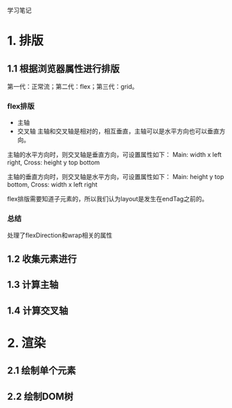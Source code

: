 学习笔记

# 1. 排版
## 1.1 根据浏览器属性进行排版
第一代：正常流；第二代：flex；第三代：grid。

### flex排版
* 主轴
* 交叉轴
主轴和交叉轴是相对的，相互垂直，主轴可以是水平方向也可以垂直方向。

主轴的水平方向时，则交叉轴是垂直方向，可设置属性如下：
    Main: width x left right,       Cross: height y top bottom

主轴的垂直方向时，则交叉轴是水平方向，可设置属性如下：
    Main: height y top bottom,       Cross: width x left right

flex排版需要知道子元素的，所以我们认为layout是发生在endTag之前的。

### 总结
处理了flexDirection和wrap相关的属性
## 1.2 收集元素进行

## 1.3 计算主轴

## 1.4 计算交叉轴

# 2. 渲染
## 2.1 绘制单个元素

## 2.2 绘制DOM树